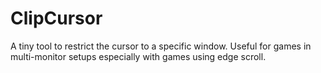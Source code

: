 # ClipCursor
A tiny tool to restrict the cursor to a specific window. 
Useful for games in multi-monitor setups especially with games using edge scroll.
